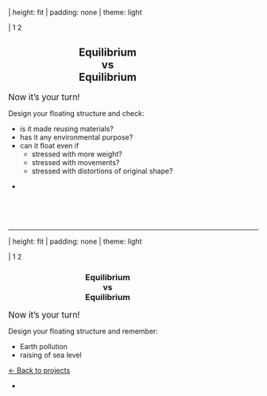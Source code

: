 | height: fit
| padding: none
| theme: light

| 1 2

<section style="padding: var(--base5)">

# <div style="text-align:center;width:400px">Equilibrium <br>vs<br> Equilibrium</div>

<big>Now it’s your turn!</big>

Design your floating structure and check:
- is it made reusing materials?
- has it any environmental purpose?
- can it float even if 
    - stressed with more weight?
    - stressed with movements?
    - stressed with distortions of original shape?




<f-next-button title="Next" />


-
<br><br><br>
<f-image src="images/img_index8.jpg" style="width:650px;height:700px;text-align:center"/>

---
| height: fit
| padding: none
| theme: light

| 1 2

<section style="padding: var(--base5)">

# <div style="text-align:center;width:400px">Equilibrium <br>vs<br> Equilibrium</div>

<big>Now it’s your turn!</big>

Design your floating structure and remember:
- Earth pollution
- raising of sea level

<a class="tertiary" href="..">← Back to projects</a>

-

<br><br><br>
<f-image src="images/img_index8.jpg" style="width:650px;height:700px;text-align:center"/>

